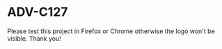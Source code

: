 # ADV-C127
Please test this project in Firefox or Chrome otherwise the logo won't be visible. Thank you!
